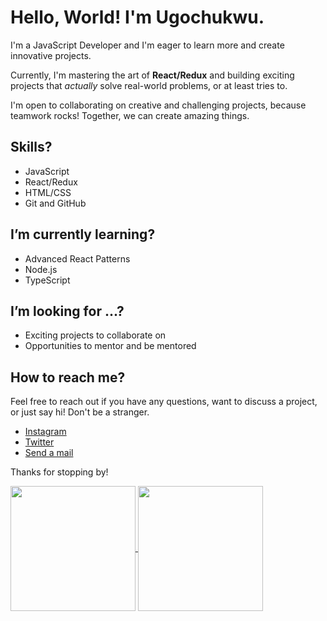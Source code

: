 # Hello, World! I'm Ugochukwu.

<!-- [![Ugo's WakaTime stats](https://github-readme-stats.vercel.app/api/wakatime?username=thebasilugo)](https://github.com/anuraghazra/github-readme-stats) -->

I'm a JavaScript Developer
and I'm eager to learn more and create innovative projects.

Currently, I'm mastering the art of **React/Redux** and building exciting projects that <em>actually</em> solve real-world problems, or at least tries to.

I'm open to collaborating on creative and challenging projects, because teamwork rocks! 
Together, we can create amazing things.

## Skills?
- JavaScript
- React/Redux
- HTML/CSS
- Git and GitHub

## I’m currently learning?
- Advanced React Patterns
- Node.js
- TypeScript

## I’m looking for ...?
- Exciting projects to collaborate on
- Opportunities to mentor and be mentored

## How to reach me?
Feel free to reach out if you have any questions, want to discuss a project, or just say hi!
Don't be a stranger.

- [Instagram](https://www.instagram.com/thebasilugo/)
- [Twitter](https://twitter.com/thebasilugo/)
- [Send a mail](mailto:thebasilugo2@gmail.com)

Thanks for stopping by!

<a href="https://github.com/anuraghazra/github-readme-stats">
<img height=200 align="center" src="https://github-readme-stats.vercel.app/api/top-langs/?username=thebasilugo&layout=compact&theme=vision-friendly-dark&border_radius=8" />
</a>
<!-- <a href="https://git.io/streak-stats">
<img height=200 align="center" src="https://streak-stats.demolab.com?user=thebasilugo&theme=Javascript-dark&border_radius=8&date_format=j%20M%5B%20Y%5D" />
</a> -->
<a href="https://github.com/anuraghazra/github-readme-stats">
<img height=200 align="center" src="https://github-readme-stats.vercel.app/api?username=thebasilugo&theme=highcontrast&&border_radius=8&show_icons=true&count_private=true" />
</a>

<!---
thebasilugo/thebasilugo is a ✨ special ✨ repository because its `README.md` (this file) appears on your GitHub profile.
You can click the Preview link to take a look at your changes.
--->

<!---
# Hi there, I'm [Your Name] 👋

🚀 Welcome to my GitHub profile! I'm a [Your Profession] and [A Few Key Skills].

📫 You can reach me at [Your Email] or connect with me on [LinkedIn](https://www.linkedin.com/in/your-profile) or [Twitter](https://twitter.com/your-handle).

## 🔧 Skills

- [Skill 1]
- [Skill 2]
- [Skill 3]

## 🌟 Projects

- [Project 1](https://github.com/your-project1): Brief project description.
- [Project 2](https://github.com/your-project2): Brief project description.

## 📝 Blog

- Check out my latest blog posts on [Medium](https://medium.com/@your-username).

## 📚 Education

- [Your Degree], [University]
- [Relevant Certification], [Certification Authority]

## 🌱 I'm currently learning

- [Skill or Technology]

## 💬 Let's connect

- [LinkedIn](https://www.linkedin.com/in/your-profile)
- [Twitter](https://twitter.com/your-handle)
- [Email](mailto:your-email@example.com)

---

⭐️ [Your Profile Website](https://www.your-website.com)

--->



<!-- 

templates

# Solar System Interactive Website

Welcome to the Solar System Interactive Website, a fun and educational project that allows you to explore the solar system and learn more about each of its planets. With interactive features, you can view information about each planet, pause and play the planet transitions, and toggle the planet list.

## Table of Contents
- [Demo](#demo)
- [Features](#features)
- [Getting Started](#getting-started)
- [Usage](#usage)
- [Contributing](#contributing)
- [License](#license)

## Demo

You can access the live demo of the Solar System Interactive Website by following this link: [Solar System Website](https://your-website-url-here)

## Features

- Interactive representation of the solar system with planets and the sun.
- Planet details displayed upon clicking a planet's name in the list.
- Pause and play button to control planet transitions.
- Hamburger menu for easy access to the planet list.
- User-friendly design and animations for an engaging experience.

## Getting Started

To set up this project locally or on your own website, follow these steps:

1. Clone the repository to your local machine:

   ```bash
   git clone https://github.com/your-username/solar-system-website.git

--->
